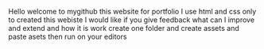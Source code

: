 Hello welcome to mygithub this website for portfolio
I use html and css only to created this 
webiste I would like if you give feedback what can 
I improve and extend and how it is work 
create one folder and create assets and paste asets then run on your editors 
